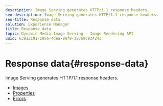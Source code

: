 ```yaml
---
description: Image Serving generates HTTP/1.1 response headers.
seo-description: Image Serving generates HTTP/1.1 response headers.
seo-title: Response data
solution: Experience Manager
title: Response data
topic: Dynamic Media Image Serving - Image Rendering API
uuid: 63812101-1956-4dea-9ef9-38769c934243
---
```


# Response data{#response-data}

Image Serving generates HTTP/1.1 response headers.

* [Images](c-images.md)
* [Properties](c-properties/c-properties.md)
* [Errors](r-errors.md)
